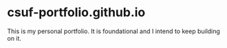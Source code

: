 # csuf-portfolio.github.io
This is my personal portfolio. It is foundational and I intend to keep building on it.
